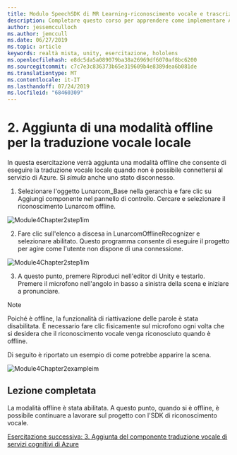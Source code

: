 ```yaml
---
title: Modulo SpeechSDK di MR Learning-riconoscimento vocale e trascrizione
description: Completare questo corso per apprendere come implementare Azure Speech SDK in un'applicazione di realtà mista.
author: jessemcculloch
ms.author: jemccull
ms.date: 06/27/2019
ms.topic: article
keywords: realtà mista, unity, esercitazione, hololens
ms.openlocfilehash: e8dc5da5a089079ba38a26969df6070af8bc6200
ms.sourcegitcommit: c7c7e3c836373b65e319609b4e8389dea6b081de
ms.translationtype: MT
ms.contentlocale: it-IT
ms.lasthandoff: 07/24/2019
ms.locfileid: "68460309"
---
```

# <a name="2----adding-an-offline-mode-for-local-speech-to-text-translation"></a>2.    Aggiunta di una modalità offline per la traduzione vocale locale

In questa esercitazione verrà aggiunta una modalità offline che consente di eseguire la traduzione vocale locale quando non è possibile connettersi al servizio di Azure. Si *simula* anche uno stato disconnesso.

1. Selezionare l'oggetto Lunarcom_Base nella gerarchia e fare clic su Aggiungi componente nel pannello di controllo. Cercare e selezionare il riconoscimento Lunarcom offline.

![Module4Chapter2step1im](images/module4chapter2step1im.PNG)

2. Fare clic sull'elenco a discesa in LunarcomOfflineRecognizer e selezionare abilitato. Questo programma consente di eseguire il progetto per agire come l'utente non dispone di una connessione. 

![Module4Chapter2step1im](images/module4chapter2step2im.PNG)

3. A questo punto, premere Riproduci nell'editor di Unity e testarlo. Premere il microfono nell'angolo in basso a sinistra della scena e iniziare a pronunciare. 

> [!NOTE]
> Poiché è offline, la funzionalità di riattivazione delle parole è stata disabilitata. È necessario fare clic fisicamente sul microfono ogni volta che si desidera che il riconoscimento vocale venga riconosciuto quando è offline. 

Di seguito è riportato un esempio di come potrebbe apparire la scena.

![Module4Chapter2exampleim](images/module4chapter2exampleim.PNG)

## <a name="congratulations"></a>Lezione completata

La modalità offline è stata abilitata. A questo punto, quando si è offline, è possibile continuare a lavorare sul progetto con l'SDK di riconoscimento vocale. 


[Esercitazione successiva: 3.  Aggiunta del componente traduzione vocale di servizi cognitivi di Azure](mrlearning-speechSDK-ch3.md)

